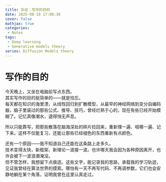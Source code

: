 ```yaml
---
title: 杂谈｜写作的目的
date: 2025-08-10 17:08:30
cover: false
mathjax: true
categories:
 - Notes
tags:
 - Deep learning
 - Generative models theory
series: Diffusion Models theory
---
```


# 写作的目的

今天晚上，又坐在电脑前写点东西。  
其实写作的目的挺简单的——就是怕忘。  
每天都在知识的海里漂，从线性回归到扩散模型，从最早的神经网络到变分自编码器，脑子里装过的那些公式、推导、技巧，曾经烂熟于心的，现在有些已经开始模糊了。记忆真像潮水，退得悄无声息。  

所以只能靠写，把那些散落在脑海深处的碎片捡回来，重新理一遍、咀嚼一遍、记下来。这样不仅能复习，还能让那些已经褪色的东西重新有点颜色。  

还有一个原因——我不知道自己还能在这条路上走多久。  
技术变得太快，新框架、新理论一波接一波。也许哪天我会因为各种原因离开，也许会被下一波浪潮淹没。  
但不管怎样，我想留下点痕迹。这些文字，能记录我的思路，承载我的学习轨迹，见证我曾经在算法世界的摸索。哪怕有一天不再写代码、不再调参数，它们也会安静地躺在某个角落，证明我曾在这里认真走过。  

